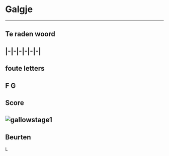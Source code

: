 # Galgje
---
## Te raden woord

|-|-|-|-|-|-|
---
## foute letters
F G
---
## Score
![gallowstage1](./images/3.png)
---
## Beurten
L

